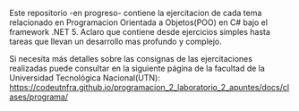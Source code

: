 Este repositorio -en progreso- contiene la ejercitacion de cada tema relacionado en Programacion Orientada a Objetos(POO) en C# bajo el framework .NET 5. Aclaro que contiene desde ejercicios simples hasta tareas que llevan un desarrollo mas profundo y complejo. 

Si necesita más detalles sobre las consignas de las ejercitaciones realizadas puede consultar en la siguiente página de la facultad de la Universidad Tecnológica Nacional(UTN): https://codeutnfra.github.io/programacion_2_laboratorio_2_apuntes/docs/clases/programa/

